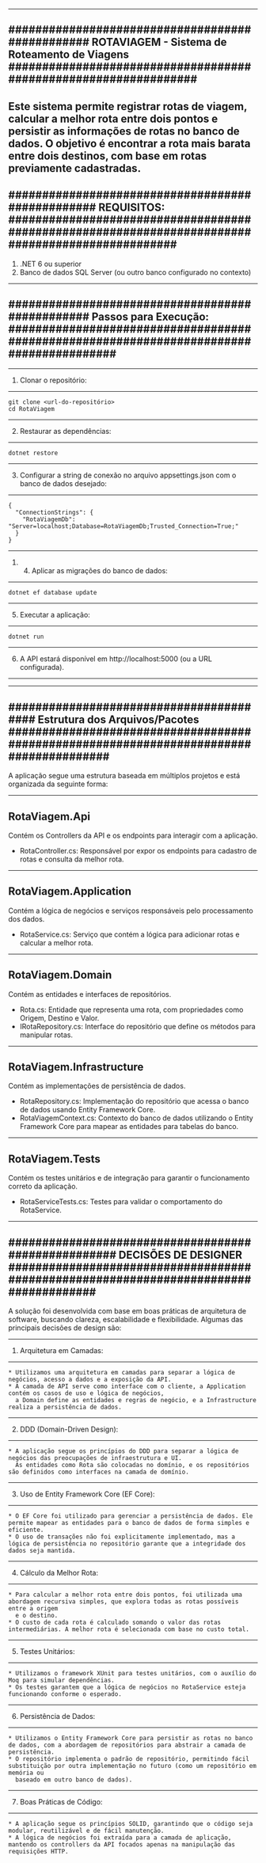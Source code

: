---------------------------------------------------------------------------------------------------------------------------------------------------------------
################################################ ROTAVIAGEM - Sistema de Roteamento de Viagens ################################################################
---------------------------------------------------------------------------------------------------------------------------------------------------------------
Este sistema permite registrar rotas de viagem, calcular a melhor rota entre dois pontos e persistir as informações de rotas no banco de dados.
O objetivo é encontrar a rota mais barata entre dois destinos, com base em rotas previamente cadastradas.
---------------------------------------------------------------------------------------------------------------------------------------------------------------
################################################# REQUISITOS: #################################################################################################
---------------------------------------------------------------------------------------------------------------------------------------------------------------

1. .NET 6 ou superior
2. Banco de dados SQL Server (ou outro banco configurado no contexto)

---------------------------------------------------------------------------------------------------------------------------------------------------------------
################################################ Passos para Execução: ########################################################################################
---------------------------------------------------------------------------------------------------------------------------------------------------------------

-----------------------------------------------------------------------------------------------------------------------------------------------------------
1. Clonar o repositório:
-----------------------------------------------------------------------------------------------------------------------------------------------------------

	git clone <url-do-repositório>
	cd RotaViagem

-----------------------------------------------------------------------------------------------------------------------------------------------------------
2. Restaurar as dependências:
-----------------------------------------------------------------------------------------------------------------------------------------------------------

	dotnet restore

-----------------------------------------------------------------------------------------------------------------------------------------------------------
3. Configurar a string de conexão no arquivo appsettings.json com o banco de dados desejado:
-----------------------------------------------------------------------------------------------------------------------------------------------------------

	{
	  "ConnectionStrings": {
		"RotaViagemDb": "Server=localhost;Database=RotaViagemDb;Trusted_Connection=True;"
	  }
	}

-----------------------------------------------------------------------------------------------------------------------------------------------------------
1. 4. Aplicar as migrações do banco de dados:
-----------------------------------------------------------------------------------------------------------------------------------------------------------

	dotnet ef database update

-----------------------------------------------------------------------------------------------------------------------------------------------------------
5. Executar a aplicação:
-----------------------------------------------------------------------------------------------------------------------------------------------------------

	dotnet run

-----------------------------------------------------------------------------------------------------------------------------------------------------------
6. A API estará disponível em http://localhost:5000 (ou a URL configurada).	
-----------------------------------------------------------------------------------------------------------------------------------------------------------

--------------------------------------------------------------------------------------------------------------------------------------------------------------
######################################## Estrutura dos Arquivos/Pacotes #######################################################################################
---------------------------------------------------------------------------------------------------------------------------------------------------------------

A aplicação segue uma estrutura baseada em múltiplos projetos e está organizada da seguinte forma:

---------------------------------------------------------------------------------------------------------------------------------------------------------------
RotaViagem.Api
---------------------------------------------------------------------------------------------------------------------------------------------------------------
Contém os Controllers da API e os endpoints para interagir com a aplicação.

* RotaController.cs: Responsável por expor os endpoints para cadastro de rotas e consulta da melhor rota.

---------------------------------------------------------------------------------------------------------------------------------------------------------------
RotaViagem.Application
---------------------------------------------------------------------------------------------------------------------------------------------------------------

Contém a lógica de negócios e serviços responsáveis pelo processamento dos dados.

* RotaService.cs: Serviço que contém a lógica para adicionar rotas e calcular a melhor rota.

---------------------------------------------------------------------------------------------------------------------------------------------------------------
RotaViagem.Domain
---------------------------------------------------------------------------------------------------------------------------------------------------------------

Contém as entidades e interfaces de repositórios.

* Rota.cs: Entidade que representa uma rota, com propriedades como Origem, Destino e Valor.
* IRotaRepository.cs: Interface do repositório que define os métodos para manipular rotas.
---------------------------------------------------------------------------------------------------------------------------------------------------------------
RotaViagem.Infrastructure
---------------------------------------------------------------------------------------------------------------------------------------------------------------

Contém as implementações de persistência de dados.

* RotaRepository.cs: Implementação do repositório que acessa o banco de dados usando Entity Framework Core.
* RotaViagemContext.cs: Contexto do banco de dados utilizando o Entity Framework Core para mapear as entidades para tabelas do banco.

---------------------------------------------------------------------------------------------------------------------------------------------------------------
RotaViagem.Tests
---------------------------------------------------------------------------------------------------------------------------------------------------------------

Contém os testes unitários e de integração para garantir o funcionamento correto da aplicação.

* RotaServiceTests.cs: Testes para validar o comportamento do RotaService.



---------------------------------------------------------------------------------------------------------------------------------------------------------------
#################################################### DECISÕES DE DESIGNER #####################################################################################
---------------------------------------------------------------------------------------------------------------------------------------------------------------

A solução foi desenvolvida com base em boas práticas de arquitetura de software, buscando clareza, escalabilidade e flexibilidade. Algumas das principais
decisões de design são:

---------------------------------------------------------------------------------------------------------------------------------------------------------------
1. Arquitetura em Camadas:
---------------------------------------------------------------------------------------------------------------------------------------------------------------

	* Utilizamos uma arquitetura em camadas para separar a lógica de negócios, acesso a dados e a exposição da API.
	* A camada de API serve como interface com o cliente, a Application contém os casos de uso e lógica de negócios, 
	  a Domain define as entidades e regras de negócio, e a Infrastructure realiza a persistência de dados.

---------------------------------------------------------------------------------------------------------------------------------------------------------------
2. DDD (Domain-Driven Design):
---------------------------------------------------------------------------------------------------------------------------------------------------------------

	* A aplicação segue os princípios do DDD para separar a lógica de negócios das preocupações de infraestrutura e UI.
	  As entidades como Rota são colocadas no domínio, e os repositórios são definidos como interfaces na camada de domínio.

---------------------------------------------------------------------------------------------------------------------------------------------------------------
3. Uso de Entity Framework Core (EF Core):
---------------------------------------------------------------------------------------------------------------------------------------------------------------

	* O EF Core foi utilizado para gerenciar a persistência de dados. Ele permite mapear as entidades para o banco de dados de forma simples e eficiente.
	* O uso de transações não foi explicitamente implementado, mas a lógica de persistência no repositório garante que a integridade dos dados seja mantida.

---------------------------------------------------------------------------------------------------------------------------------------------------------------
4. Cálculo da Melhor Rota:
---------------------------------------------------------------------------------------------------------------------------------------------------------------

	* Para calcular a melhor rota entre dois pontos, foi utilizada uma abordagem recursiva simples, que explora todas as rotas possíveis entre a origem
      e o destino.
	* O custo de cada rota é calculado somando o valor das rotas intermediárias. A melhor rota é selecionada com base no custo total.

---------------------------------------------------------------------------------------------------------------------------------------------------------------
5. Testes Unitários:
---------------------------------------------------------------------------------------------------------------------------------------------------------------

	* Utilizamos o framework XUnit para testes unitários, com o auxílio do Moq para simular dependências.
	* Os testes garantem que a lógica de negócios no RotaService esteja funcionando conforme o esperado.

---------------------------------------------------------------------------------------------------------------------------------------------------------------
6. Persistência de Dados:
---------------------------------------------------------------------------------------------------------------------------------------------------------------

	* Utilizamos o Entity Framework Core para persistir as rotas no banco de dados, com a abordagem de repositórios para abstrair a camada de persistência.
	* O repositório implementa o padrão de repositório, permitindo fácil substituição por outra implementação no futuro (como um repositório em memória ou
	  baseado em outro banco de dados).

---------------------------------------------------------------------------------------------------------------------------------------------------------------
7. Boas Práticas de Código:
---------------------------------------------------------------------------------------------------------------------------------------------------------------

	* A aplicação segue os princípios SOLID, garantindo que o código seja modular, reutilizável e de fácil manutenção.
	* A lógica de negócios foi extraída para a camada de aplicação, mantendo os controllers da API focados apenas na manipulação das requisições HTTP.

